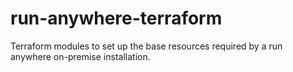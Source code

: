 # run-anywhere-terraform
Terraform modules to set up the base resources required by a run anywhere on-premise installation.
